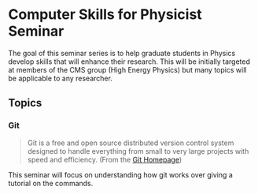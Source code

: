# Computer Skills for Physicist Seminar

The goal of this seminar series is to help graduate students in Physics 
develop skills that will enhance their research. This will be initially targeted
at members of the CMS group (High Energy Physics) but many topics will be
applicable to any researcher.

## Topics 

### Git

> Git is a free and open source distributed version control system designed to
> handle everything from small to very large projects with speed and efficiency.
(From the [Git Homepage](https://git-scm.com/))

This seminar will focus on understanding how git works over giving a tutorial on
the commands. 
